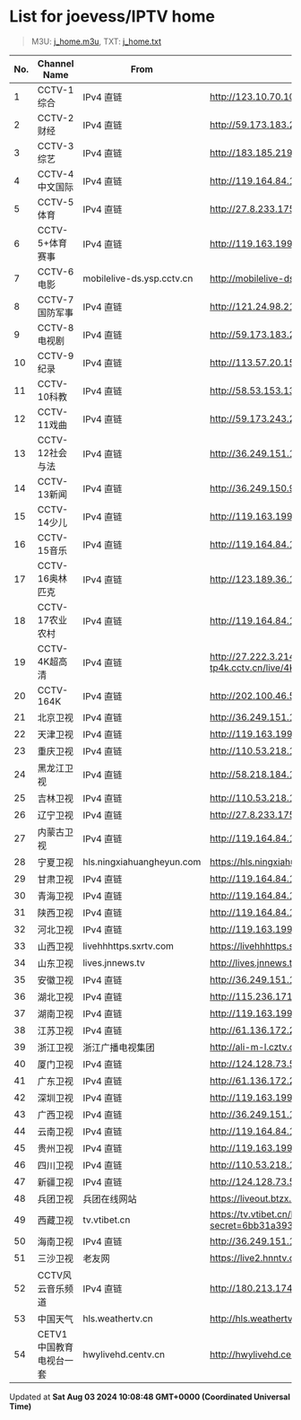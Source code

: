 # List for **joevess/IPTV home**

> M3U: [j_home.m3u](/j_home.m3u), TXT: [j_home.txt](/txt/j_home.txt)

| No. | Channel Name | From | Source |
| --- | ------------ | ---- | ------ |
| 1 | CCTV-1综合 | IPv4 直链 | <http://123.10.70.104:9901/tsfile/live/0001_1.m3u8> |
| 2 | CCTV-2财经 | IPv4 直链 | <http://59.173.183.242:9901/tsfile/live/0002_1.m3u8> |
| 3 | CCTV-3综艺 | IPv4 直链 | <http://183.185.219.170:9999/tsfile/live/0003_1.m3u8> |
| 4 | CCTV-4中文国际 | IPv4 直链 | <http://119.164.84.109:9901/tsfile/live/0004_1.m3u8> |
| 5 | CCTV-5体育 | IPv4 直链 | <http://27.8.233.175:9901/tsfile/live/0005_1.m3u8> |
| 6 | CCTV-5+体育赛事 | IPv4 直链 | <http://119.163.199.98:9901/tsfile/live/0016_2.m3u8> |
| 7 | CCTV-6电影 | mobilelive-ds.ysp.cctv.cn | <http://mobilelive-ds.ysp.cctv.cn/ysp/2013693901.m3u8> |
| 8 | CCTV-7国防军事 | IPv4 直链 | <http://121.24.98.214:9901/tsfile/live/1085_1.m3u8> |
| 9 | CCTV-8电视剧 | IPv4 直链 | <http://59.173.183.242:9901/tsfile/live/0008_1.m3u8> |
| 10 | CCTV-9纪录 | IPv4 直链 | <http://113.57.20.158:9901/tsfile/live/1028_1.m3u8> |
| 11 | CCTV-10科教 | IPv4 直链 | <http://58.53.153.138:9901/tsfile/live/faacts/0010_2.m3u8> |
| 12 | CCTV-11戏曲 | IPv4 直链 | <http://59.173.243.210:9901/tsfile/live/1011_1.m3u8> |
| 13 | CCTV-12社会与法 | IPv4 直链 | <http://36.249.151.144:9901/tsfile/live/0014_1.m3u8> |
| 14 | CCTV-13新闻 | IPv4 直链 | <http://36.249.150.9:9901/tsfile/live/0015_1.m3u8> |
| 15 | CCTV-14少儿 | IPv4 直链 | <http://119.163.199.98:9901/tsfile/live/0014_1.m3u8> |
| 16 | CCTV-15音乐 | IPv4 直链 | <http://119.164.84.109:9901/tsfile/live/0016_1.m3u8> |
| 17 | CCTV-16奥林匹克 | IPv4 直链 | <http://123.189.36.103:9901/tsfile/live/1027_1.m3u8> |
| 18 | CCTV-17农业农村 | IPv4 直链 | <http://119.164.84.109:9901/tsfile/live/0017_1.m3u8> |
| 19 | CCTV-4K超高清 | IPv4 直链 | <http://27.222.3.214/liveali-tp4k.cctv.cn/live/4K10M.stream/playlist.m3u8> |
| 20 | CCTV-164K | IPv4 直链 | <http://202.100.46.58:9901/tsfile/live/1016_1.m3u8> |
| 21 | 北京卫视 | IPv4 直链 | <http://36.249.151.144:9901/tsfile/live/0122_1.m3u8> |
| 22 | 天津卫视 | IPv4 直链 | <http://119.163.199.98:9901/tsfile/live/0135_1.m3u8> |
| 23 | 重庆卫视 | IPv4 直链 | <http://110.53.218.182:9902/tsfile/live/0142_1.m3u8> |
| 24 | 黑龙江卫视 | IPv4 直链 | <http://58.218.184.182:9901/tsfile/live/1019_1.m3u8> |
| 25 | 吉林卫视 | IPv4 直链 | <http://110.53.218.182:9902/tsfile/live/0116_1.m3u8> |
| 26 | 辽宁卫视 | IPv4 直链 | <http://27.8.233.175:9901/tsfile/live/0121_1.m3u8> |
| 27 | 内蒙古卫视 | IPv4 直链 | <http://119.164.84.109:9901/tsfile/live/0109_1.m3u8> |
| 28 | 宁夏卫视 | hls.ningxiahuangheyun.com | <https://hls.ningxiahuangheyun.com/live/nxws1M.m3u8> |
| 29 | 甘肃卫视 | IPv4 直链 | <http://119.164.84.109:9901/tsfile/live/0141_1.m3u8> |
| 30 | 青海卫视 | IPv4 直链 | <http://119.164.84.109:9901/tsfile/live/0140_1.m3u8> |
| 31 | 陕西卫视 | IPv4 直链 | <http://119.164.84.109:9901/tsfile/live/0136_1.m3u8> |
| 32 | 河北卫视 | IPv4 直链 | <http://119.163.199.98:9901/tsfile/live/0117_1.m3u8> |
| 33 | 山西卫视 | livehhhttps.sxrtv.com | <https://livehhhttps.sxrtv.com/lsdream/q8RVWgs/1000/0sq8R0W.m3u8> |
| 34 | 山东卫视 | lives.jnnews.tv | <http://lives.jnnews.tv/video/s10001-SDTV/index.m3u8> |
| 35 | 安徽卫视 | IPv4 直链 | <http://36.249.151.144:9901/tsfile/live/0130_1.m3u8> |
| 36 | 湖北卫视 | IPv4 直链 | <http://115.236.171.2:9901/tsfile/live/0132_1.m3u8> |
| 37 | 湖南卫视 | IPv4 直链 | <http://119.163.199.98:9901/tsfile/live/0017_1.m3u8> |
| 38 | 江苏卫视 | IPv4 直链 | <http://61.136.172.236:9901/tsfile/live/0127_1.m3u8> |
| 39 | 浙江卫视 | 浙江广播电视集团 | <http://ali-m-l.cztv.com/channels/lantian/channel001/1080p.m3u8> |
| 40 | 厦门卫视 | IPv4 直链 | <http://124.128.73.58:9901/tsfile/live/0129_1.m3u8> |
| 41 | 广东卫视 | IPv4 直链 | <http://61.136.172.236:9901/tsfile/live/0125_1.m3u8> |
| 42 | 深圳卫视 | IPv4 直链 | <http://119.163.199.98:9901/tsfile/live/0126_1.m3u8> |
| 43 | 广西卫视 | IPv4 直链 | <http://36.249.151.144:9901/tsfile/live/0113_1.m3u8> |
| 44 | 云南卫视 | IPv4 直链 | <http://119.164.84.109:9901/tsfile/live/0119_1.m3u8> |
| 45 | 贵州卫视 | IPv4 直链 | <http://119.163.199.98:9901/tsfile/live/0120_1.m3u8> |
| 46 | 四川卫视 | IPv4 直链 | <http://110.53.218.182:9902/tsfile/live/0123_1.m3u8> |
| 47 | 新疆卫视 | IPv4 直链 | <http://124.128.73.58:9901/tsfile/live/0110_1.m3u8> |
| 48 | 兵团卫视 | 兵团在线网站 | <https://liveout.btzx.com.cn/62ds9e/yil08g.m3u8> |
| 49 | 西藏卫视 | tv.vtibet.cn | <https://tv.vtibet.cn/live/vuXz3cg3TmRUYg.m3u8?secret=6bb31a393e781d3d78c9372b7193e11f&time=66ab9136> |
| 50 | 海南卫视 | IPv4 直链 | <http://36.249.151.144:9901/tsfile/live/1002_1.m3u8> |
| 51 | 三沙卫视 | 老友网 | <https://live2.hnntv.cn/srs/tv/ssws.m3u8?_upt=8ab165661722521967> |
| 52 | CCTV风云音乐频道 | IPv4 直链 | <http://180.213.174.231:9901/tsfile/live/1055_1.m3u8> |
| 53 | 中国天气 | hls.weathertv.cn | <http://hls.weathertv.cn/tslslive/qCFIfHB/hls/live_sd.m3u8> |
| 54 | CETV1中国教育电视台一套 | hwylivehd.centv.cn | <http://hwylivehd.centv.cn/cetv1/ypd.m3u8> |

Updated at **Sat Aug 03 2024 10:08:48 GMT+0000 (Coordinated Universal Time)**
